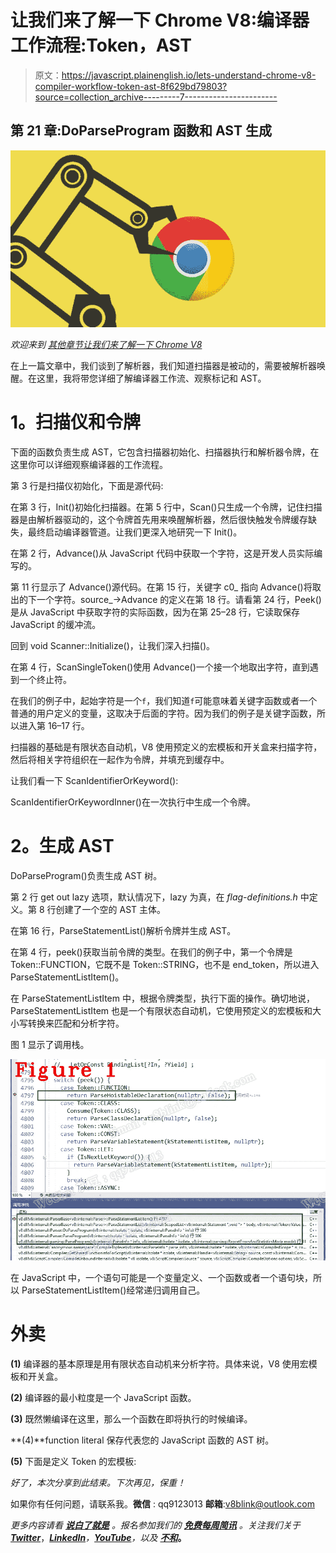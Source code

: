 # 让我们来了解一下 Chrome V8:编译器工作流程:Token，AST

> 原文：<https://javascript.plainenglish.io/lets-understand-chrome-v8-compiler-workflow-token-ast-8f629bd79803?source=collection_archive---------7----------------------->

## 第 21 章:DoParseProgram 函数和 AST 生成

![](img/2229cb027639f57877eb360bf75cd927.png)

*欢迎来到* [*其他章节让我们来了解一下 Chrome V8*](https://medium.com/@huidou)

在上一篇文章中，我们谈到了解析器，我们知道扫描器是被动的，需要被解析器唤醒。在这里，我将带您详细了解编译器工作流、观察标记和 AST。

# **1。扫描仪和令牌**

下面的函数负责生成 AST，它包含扫描器初始化、扫描器执行和解析器令牌，在这里你可以详细观察编译器的工作流程。

第 3 行是扫描仪初始化，下面是源代码:

在第 3 行，Init()初始化扫描器。在第 5 行中，Scan()只生成一个令牌，记住扫描器是由解析器驱动的，这个令牌首先用来唤醒解析器，然后很快触发令牌缓存缺失，最终启动编译器管道。让我们更深入地研究一下 Init()。

在第 2 行，Advance()从 JavaScript 代码中获取一个字符，这是开发人员实际编写的。

第 11 行显示了 Advance()源代码。在第 15 行，关键字 c0_ 指向 Advance()将取出的下一个字符。source_->Advance 的定义在第 18 行。请看第 24 行，Peek()是从 JavaScript 中获取字符的实际函数，因为在第 25–28 行，它读取保存 JavaScript 的缓冲流。

回到 void Scanner::Initialize()，让我们深入扫描()。

在第 4 行，ScanSingleToken()使用 Advance()一个接一个地取出字符，直到遇到一个终止符。

在我们的例子中，起始字符是一个`f`，我们知道`f`可能意味着关键字函数或者一个普通的用户定义的变量，这取决于后面的字符。因为我们的例子是关键字函数，所以进入第 16–17 行。

扫描器的基础是有限状态自动机，V8 使用预定义的宏模板和开关盒来扫描字符，然后将相关字符组织在一起作为令牌，并填充到缓存中。

让我们看一下 ScanIdentifierOrKeyword():

ScanIdentifierOrKeywordInner()在一次执行中生成一个令牌。

# **2。生成 AST**

DoParseProgram()负责生成 AST 树。

第 2 行 get out lazy 选项，默认情况下，lazy 为真，在 *flag-definitions.h* 中定义。第 8 行创建了一个空的 AST 主体。

在第 16 行，ParseStatementList()解析令牌并生成 AST。

在第 4 行，peek()获取当前令牌的类型。在我们的例子中，第一个令牌是 Token::FUNCTION，它既不是 Token::STRING，也不是 end_token，所以进入 ParseStatementListItem()。

在 ParseStatementListItem 中，根据令牌类型，执行下面的操作。确切地说，ParseStatementListItem 也是一个有限状态自动机，它使用预定义的宏模板和大小写转换来匹配和分析字符。

图 1 显示了调用栈。

![](img/3e221c30dd6547b8e75e5e2d1cbc6566.png)

在 JavaScript 中，一个语句可能是一个变量定义、一个函数或者一个语句块，所以 ParseStatementListItem()经常递归调用自己。

# **外卖**

**(1)** 编译器的基本原理是用有限状态自动机来分析字符。具体来说，V8 使用宏模板和开关盒。

**(2)** 编译器的最小粒度是一个 JavaScript 函数。

**(3)** 既然懒编译在这里，那么一个函数在即将执行的时候编译。

**(4)**function literal 保存代表您的 JavaScript 函数的 AST 树。

**(5)** 下面是定义 Token 的宏模板:

*好了，本次分享到此结束。下次再见，保重！*

如果你有任何问题，请联系我。**微信** : qq9123013 **邮箱**:[v8blink@outlook.com](mailto:v8blink@outlook.com)

*更多内容请看* [***说白了就是***](https://plainenglish.io/) *。报名参加我们的* [***免费每周简讯***](http://newsletter.plainenglish.io/) *。关注我们关于*[***Twitter***](https://twitter.com/inPlainEngHQ)，[***LinkedIn***](https://www.linkedin.com/company/inplainenglish/)*，*[***YouTube***](https://www.youtube.com/channel/UCtipWUghju290NWcn8jhyAw)*，以及* [***不和***](https://discord.gg/GtDtUAvyhW)**。**
